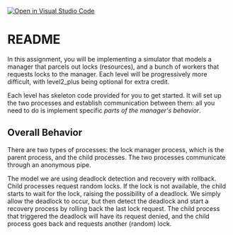 [![Open in Visual Studio Code](https://classroom.github.com/assets/open-in-vscode-f059dc9a6f8d3a56e377f745f24479a46679e63a5d9fe6f495e02850cd0d8118.svg)](https://classroom.github.com/online_ide?assignment_repo_id=6508611&assignment_repo_type=AssignmentRepo)
# README

In this assignment, you will be implementing a simulator that models a manager that parcels out locks (resources), and a
bunch of workers that requests locks to the manager. Each level will be progressively more difficult, with level2_plus being
optional for extra credit.

Each level has skeleton code provided for you to get started. It will set up the two processes and establish
communication between them: all you need to do is implement specific *parts of the manager's behavior*.

## Overall Behavior

There are two types of processes: the lock manager process, which is the parent process, and the child processes. The
two processes communicate through an anonymous pipe.


The model we are using deadlock detection and recovery with rollback. Child processes request random locks. If the lock
is not available, the child starts to wait for the lock, raising the possibility of a deadlock. We simply allow the
deadlock to occur, but then detect the deadlock and start a recovery process by rolling back the last lock request. The
child process that triggered the deadlock will have its request denied, and the child process goes back and requests
another (random) lock.


